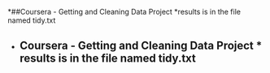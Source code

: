 *##Coursera - Getting and Cleaning Data Project  *results is in the file named tidy.txt
* ## Coursera - Getting and Cleaning Data Project  * results is in the file named tidy.txt
